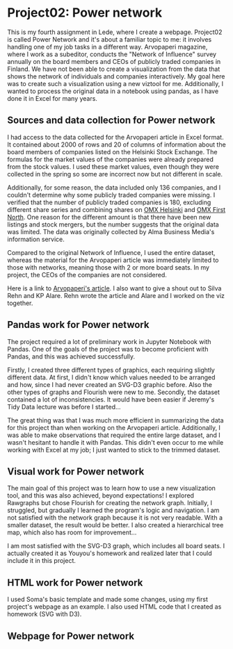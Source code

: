 # Project02: Power network
This is my fourth assignment in Lede, where I create a webpage. Project02 is called Power Network and it's about a familiar topic to me: it involves handling one of my job tasks in a different way. Arvopaperi magazine, where I work as a subeditor, conducts the "Network of Influence" survey annually on the board members and CEOs of publicly traded companies in Finland. We have not been able to create a visualization from the data that shows the network of individuals and companies interactively. My goal here was to create such a visualization using a new viztool for me. Additionally, I wanted to process the original data in a notebook using pandas, as I have done it in Excel for many years.

## Sources and data collection for Power network
I had access to the data collected for the Arvopaperi article in Excel format. It contained about 2000 of rows and 20 of columns of information about the board members of companies listed on the Helsinki Stock Exchange. The formulas for the market values of the companies were already prepared from the stock values. I used these market values, even though they were collected in the spring so some are incorrect now but not different in scale. 

Additionally, for some reason, the data included only 136 companies, and I couldn't determine why some publicly traded companies were missing. I verified that the number of publicly traded companies is 180, excluding different share series and combining shares on [OMX Helsinki](https://www.kauppalehti.fi/porssi/indeksit/OMXHPI) and [OMX First North](https://www.kauppalehti.fi/porssi/indeksit/FNFIEURPI). One reason for the different amount is that there have been new listings and stock mergers, but the number suggests that the original data was limited. The data was originally collected by Alma Business Media's information service.

Compared to the original Network of Influence, I used the entire dataset, whereas the material for the Arvopaperi article was immediately limited to those with networks, meaning those with 2 or more board seats. In my project, the CEOs of the companies are not considered.

Here is a link to [Arvopaperi's article](https://www.arvopaperi.fi/uutiset/tallainen-on-helsingin-porssin-vallan-verkosto-risto-murto-vahtii-viidesosaa-porssin-markkina-arvosta-arja-talma-47-7-miljardia-euroa/c48e0689-2410-4b32-8eb5-a84c53971bdb). I also want to give a shout out to Silva Rehn and KP Alare. Rehn wrote the article and Alare and I worked on the viz together.


## Pandas work for Power network
The project required a lot of preliminary work in Jupyter Notebook with Pandas. One of the goals of the project was to become proficient with Pandas, and this was achieved successfully.

Firstly, I created three different types of graphics, each requiring slightly different data. At first, I didn't know which values needed to be arranged and how, since I had never created an SVG-D3 graphic before. Also the other types of graphs and Flourish were new to me. Secondly, the dataset contained a lot of inconsistencies. It would have been easier if Jeremy's Tidy Data lecture was before I started... 

The great thing was that I was much more efficient in summarizing the data for this project than when working on the Arvopaperi article. Additionally, I was able to make observations that required the entire large dataset, and I wasn't hesitant to handle it with Pandas. This didn't even occur to me while working with Excel at my job; I just wanted to stick to the trimmed dataset.

## Visual work for Power network

The main goal of this project was to learn how to use a new visualization tool, and this was also achieved, beyond expectations! I explored Rawgraphs but chose Flourish for creating the network graph. Initially, I struggled, but gradually I learned the program's logic and navigation. I am not satisfied with the network graph because it is not very readable. With a smaller dataset, the result would be better. I also created a hierarchical tree map, which also has room for improvement...

I am most satisfied with the SVG-D3 graph, which includes all board seats. I actually created it as Youyou's homework and realized later that I could include it in this project.

## HTML work for Power network
I used Soma's basic template and made some changes, using my first project's webpage as an example. I also used HTML code that I created as homework (SVG with D3).

## Webpage for Power network


